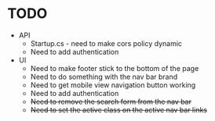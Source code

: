 # TODO

- API
  - Startup.cs - need to make cors policy dynamic
  - Need to add authentication
- UI
  - Need to make footer stick to the bottom of the page
  - Need to do something with the nav bar brand
  - Need to get mobile view navigation button working
  - Need to add authentication
  - ~~Need to remove the search form from the nav bar~~
  - ~~Need to set the active class on the active nav bar links~~
